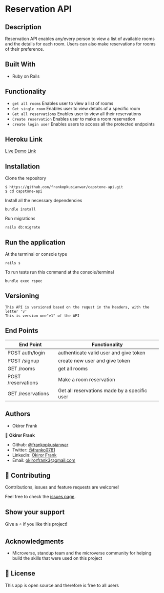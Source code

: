 # Reservation API

## Description

Reservation API enables any/every person to view a list of available rooms and the details for each room. Users can also make reservations for rooms of their preference.

## Built With

- Ruby on Rails

## Functionality
- `get all rooms` Enables user to view a list of rooms
- `Get single room` Enables user to view details of a specific room
- `Get all reservations` Enables user to view all their reservations
- `Create reservation` Enables user  to make a room reservation
- `create login user` Enables  users to access all the protected endpoints

## Heroku Link

[Live Demo Link](https://capstone-api-v1.herokuapp.com/rooms)

## Installation
Clone the repository
```
$ https://github.com/frankopkusianwar/capstone-api.git
$ cd capstone-api
```
Install all the necessary dependencies
```
bundle install
```

Run migrations
```
rails db:migrate
```

## Run the application
At the terminal or console type
```
rails s
```
To run tests run this command at the console/terminal
```
bundle exec rspec
```
## Versioning
```
This API is versioned based on the requst in the headers, with the letter 'v'
This is version one"v1" of the API
```
## End Points
|           End Point                      |     Functionality                                   |
|------------------------------------------|-----------------------------------------------------|
|     POST auth/login                  |authenticate valid user and give token                  |  
|     POST  /signup                  |create new user and give token                    |   
|     GET  /rooms          |get all rooms                 |  
|     POST /reservations           |Make a room reservation      |
|     GET /reservations             |Get all reservations made by a specific user|

## Authors
- Okiror Frank

👤 **Okiror Frank**

- Github: [@frankopkusianwar](https://github.com/frankopkusianwar)
- Twitter: [@franko0781](https://twitter.com/franko0781)
- Linkedin: [Okiror Frank](https://linkedin.com/in/frank-okiror)
- Email: okirorfrank3@gmail.com

## 🤝 Contributing

Contributions, issues and feature requests are welcome!

Feel free to check the [issues page](issues/).

## Show your support

Give a ⭐️ if you like this project!

## Acknowledgments

- Microverse, standup team and the microverse community for helping build the skills that were used on this project

## 📝 License
This app is open source and therefore is free to all users

